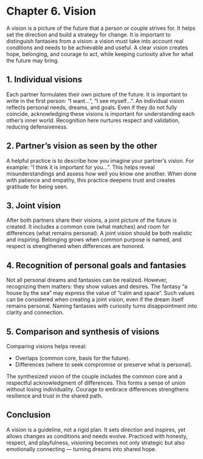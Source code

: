 # Chapter 6. Vision

A vision is a picture of the future that a person or couple strives for. It helps set the direction and build a strategy for change. It is important to distinguish fantasies from a vision: a vision must take into account real conditions and needs to be achievable and useful. A clear vision creates hope, belonging, and courage to act, while keeping curiosity alive for what the future may bring.

## 1. Individual visions

Each partner formulates their own picture of the future. It is important to write in the first person: “I want…”, “I see myself…”. An individual vision reflects personal needs, dreams, and goals. Even if they do not fully coincide, acknowledging these visions is important for understanding each other’s inner world. Recognition here nurtures respect and validation, reducing defensiveness.

## 2. Partner’s vision as seen by the other

A helpful practice is to describe how you imagine your partner’s vision. For example: “I think it is important for you…”. This helps reveal misunderstandings and assess how well you know one another. When done with patience and empathy, this practice deepens trust and creates gratitude for being seen.

## 3. Joint vision

After both partners share their visions, a joint picture of the future is created. It includes a common core (what matches) and room for differences (what remains personal). A joint vision should be both realistic and inspiring. Belonging grows when common purpose is named, and respect is strengthened when differences are honored.

## 4. Recognition of personal goals and fantasies

Not all personal dreams and fantasies can be realized. However, recognizing them matters: they show values and desires. The fantasy “a house by the sea” may express the value of “calm and space”. Such values can be considered when creating a joint vision, even if the dream itself remains personal. Naming fantasies with curiosity turns disappointment into clarity and connection.

## 5. Comparison and synthesis of visions

Comparing visions helps reveal:

- Overlaps (common core, basis for the future).
- Differences (where to seek compromise or preserve what is personal).

The synthesized vision of the couple includes the common core and a respectful acknowledgment of differences. This forms a sense of union without losing individuality. Courage to embrace differences strengthens resilience and trust in the shared path.

## Conclusion

A vision is a guideline, not a rigid plan. It sets direction and inspires, yet allows changes as conditions and needs evolve. Practiced with honesty, respect, and playfulness, visioning becomes not only strategic but also emotionally connecting — turning dreams into shared hope.
